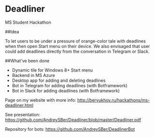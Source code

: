 # Deadliner
MS Student Hackathon

##Idea

To let users to be under a pressure of orange-color tale with deadlines when then open Start menu on their device. We also envisaged that user could add deadlines directly from the conversation in Telegram or Slack.

##What've been done

- Dynamic tile for Windows 8+ Start menu
- Backend in MS Azure
- Desktop app for adding and deleting deadlines
- Bot in Telegram for adding deadlines (with Botframework)
- Bot in Slack for adding deadlines (with Botframework)

Page on my website with more info: http://beryukhov.ru/hackathons/ms-deadliner.html

See presentation: https://github.com/AndreySBer/Deadliner/blob/master/Deadliner.pdf

Repository for bots: https://github.com/AndreySBer/DeadlinerBot
